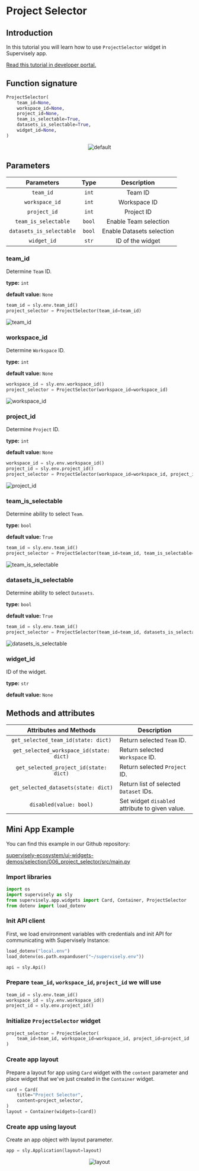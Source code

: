# Project Selector

## Introduction

In this tutorial you will learn how to use `ProjectSelector` widget in Supervisely app.

[Read this tutorial in developer portal.](https://developer.supervise.ly/app-development/widgets/selection/projectselector)

## Function signature

```python
ProjectSelector(
    team_id=None,
    workspace_id=None,
    project_id=None,
    team_is_selectable=True,
    datasets_is_selectable=True,
    widget_id=None,
)
```

<p align="center">
  <img src="https://user-images.githubusercontent.com/120389559/221404961-9a9bc6a8-feae-4295-b0a2-5d70c295341e.gif" alt="default" />
</p>

## Parameters

|        Parameters        |  Type  |        Description        |
| :----------------------: | :----: | :-----------------------: |
|        `team_id`         | `int`  |          Team ID          |
|      `workspace_id`      | `int`  |       Workspace ID        |
|       `project_id`       | `int`  |        Project ID         |
|   `team_is_selectable`   | `bool` |   Enable Team selection   |
| `datasets_is_selectable` | `bool` | Enable Datasets selection |
|       `widget_id`        | `str`  |     ID of the widget      |

### team_id

Determine `Team` ID.

**type:** `int`

**default value:** `None`

```python
team_id = sly.env.team_id()
project_selector = ProjectSelector(team_id=team_id)
```

![team_id](https://user-images.githubusercontent.com/120389559/221402069-74b16fff-0774-49fc-a793-9096c94243d9.gif)

### workspace_id

Determine `Workspace` ID.

**type:** `int`

**default value:** `None`

```python
workspace_id = sly.env.workspace_id()
project_selector = ProjectSelector(workspace_id=workspace_id)
```

![workspace_id](https://user-images.githubusercontent.com/120389559/221405175-40fd0a4c-0239-4a9d-abb1-7aa07d5bc0a4.png)

### project_id

Determine `Project` ID.

**type:** `int`

**default value:** `None`

```python
workspace_id = sly.env.workspace_id()
project_id = sly.env.project_id()
project_selector = ProjectSelector(workspace_id=workspace_id, project_id=project_id)
```

![project_id](https://user-images.githubusercontent.com/120389559/221405281-80300e90-db52-4879-935b-d4cb1ba04d7c.png)

### team_is_selectable

Determine ability to select `Team`.

**type:** `bool`

**default value:** `True`

```python
team_id = sly.env.team_id()
project_selector = ProjectSelector(team_id=team_id, team_is_selectable=False)
```

![team_is_selectable](https://user-images.githubusercontent.com/120389559/221405405-8cefe66c-1526-4289-936d-637314b39cec.png)

### datasets_is_selectable

Determine ability to select `Datasets`.

**type:** `bool`

**default value:** `True`

```python
team_id = sly.env.team_id()
project_selector = ProjectSelector(team_id=team_id, datasets_is_selectable=False)
```

![datasets_is_selectable](https://user-images.githubusercontent.com/120389559/221405467-d014d7c8-0dc9-4eeb-81e0-dd646e98bd5f.png)

### widget_id

ID of the widget.

**type:** `str`

**default value:** `None`

## Methods and attributes

|          Attributes and Methods          | Description                                     |
| :--------------------------------------: | ----------------------------------------------- |
|   `get_selected_team_id(state: dict)`    | Return selected `Team` ID.                      |
| `get_selected_workspace_id(state: dict)` | Return selected `Workspace` ID.                 |
|  `get_selected_project_id(state: dict)`  | Return selected `Project` ID.                   |
|   `get_selected_datasets(state: dict)`   | Return list of selected `Dataset` IDs.          |
|         `disabled(value: bool)`          | Set widget `disabled` attribute to given value. |

## Mini App Example

You can find this example in our Github repository:

[supervisely-ecosystem/ui-widgets-demos/selection/006_project_selector/src/main.py](https://github.com/supervisely-ecosystem/ui-widgets-demos/blob/master/selection/006_project_selector/src/main.py)

### Import libraries

```python
import os
import supervisely as sly
from supervisely.app.widgets import Card, Container, ProjectSelector
from dotenv import load_dotenv
```

### Init API client

First, we load environment variables with credentials and init API for communicating with Supervisely Instance:

```python
load_dotenv("local.env")
load_dotenv(os.path.expanduser("~/supervisely.env"))

api = sly.Api()
```

### Prepare `team_id`, `workspace_id`, `project_id` we will use

```python
team_id = sly.env.team_id()
workspace_id = sly.env.workspace_id()
project_id = sly.env.project_id()
```

### Initialize `ProjectSelector` widget

```python
project_selector = ProjectSelector(
    team_id=team_id, workspace_id=workspace_id, project_id=project_id
)
```

### Create app layout

Prepare a layout for app using `Card` widget with the `content` parameter and place widget that we've just created in the `Container` widget.

```python
card = Card(
    title="Project Selector",
    content=project_selector,
)
layout = Container(widgets=[card])
```

### Create app using layout

Create an app object with layout parameter.

```python
app = sly.Application(layout=layout)
```

<p align="center">
  <img src="https://user-images.githubusercontent.com/120389559/221405858-cf9abe31-118b-4e67-a424-d8f5e012bf5f.gif" alt="layout" />
</p>
